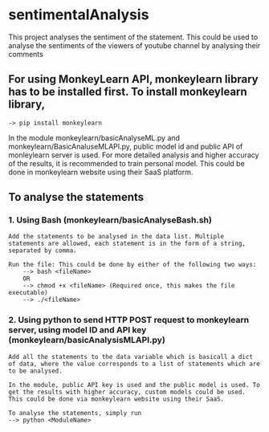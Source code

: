 # sentimentalAnalysis
This project analyses the sentiment of the statement. This could be used to analyse the sentiments of the viewers of youtube channel by analysing their comments

## For using MonkeyLearn API, monkeylearn library has to be installed first. To install monkeylearn library, 
    
    -> pip install monkeylearn

In the module monkeylearn/basicAnalyseML.py and monkeylearn/BasicAnaluseMLAPI.py, 
public model id and public API of monleylearn server is used.
For more detailed analysis and higher accuracy of the results, it is recommended to train
personal model. This could be done in monkeylearn website using their SaaS platform.

## To analyse the statements
### 1. Using Bash (monkeylearn/basicAnalyseBash.sh)
    Add the statements to be analysed in the data list. Multiple statements are allowed, each statement is in the form of a string, separated by comma.

    Run the file: This could be done by either of the following two ways:
        --> bash <fileName>
        OR
        --> chmod +x <fileName> (Required once, this makes the file executable)
        --> ./<fileName>

### 2. Using python to send HTTP POST request to monkeylearn server, using model ID and API key (monkeylearn/basicAnalysisMLAPI.py)
    Add all the statements to the data variable which is basicall a dict of data, where the value corresponds to a list of statements which are to be analysed.

    In the module, public API key is used and the public model is used. To get the results with higher accuracy, custom models could be used. This could be done via monkeylearn website using their SaaS.

    To analyse the statements, simply run
    --> python <ModuleName>

